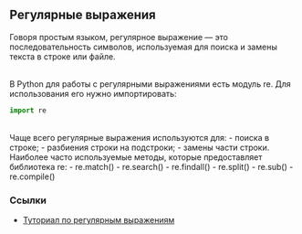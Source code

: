 <h2>Регулярные выражения</h2>
Говоря простым языком, регулярное выражение — это последовательность символов, используемая для поиска и замены текста в строке или файле.<br><br>

В Python для работы с регулярными выражениями есть модуль re. Для использования его нужно импортировать:
```python
import re
```
<br>
Чаще всего регулярные выражения используются для:
- поиска в строке;
- разбиения строки на подстроки;
- замены части строки.<br>
Наиболее часто используемые методы, которые предоставляет библиотека re:
- re.match()
- re.search()
- re.findall()
- re.split()
- re.sub()
- re.compile()<br>
<h3>Ссылки</h3>

- [Туториал по регулярным выражениям](https://regexone.com)
